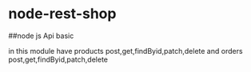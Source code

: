 # node-rest-shop


##node js Api basic 

in this module have products post,get,findByid,patch,delete
and orders  post,get,findByid,patch,delete
